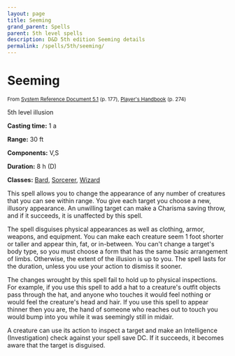 ```yaml
---
layout: page
title: Seeming
grand_parent: Spells
parent: 5th level spells 
description: D&D 5th edition Seeming details
permalink: /spells/5th/seeming/
---
```


# Seeming

<small>From <a target="_blank" href="https://media.wizards.com/2016/downloads/DND/SRD-OGL_V5.1.pdf">System Reference Document 5.1</a> (p. 177), <a target="_blank" href="https://dnd.wizards.com/products/tabletop-games/rpg-products/rpg_playershandbook">Player's Handbook</a> (p. 274)</small>


5th level illusion

**Casting time:** 1 a

**Range:** 30 ft

**Components:** V,S 

**Duration:** 8 h (D)

**Classes:** [Bard](/classes/bard/), [Sorcerer](/classes/sorcerer/), [Wizard](/classes/wizard/)

This spell allows you to change the appearance of any number of creatures that you can see within range. You give each target you choose a new, illusory appearance. An unwilling target can make a Charisma saving throw, and if it succeeds, it is unaffected by this spell.

   The spell disguises physical appearances as well as clothing, armor, weapons, and equipment. You can make each creature seem 1 foot shorter or taller and appear thin, fat, or in-between. You can't change a target's body type, so you must choose a form that has the same basic arrangement of limbs. Otherwise, the extent of the illusion is up to you. The spell lasts for the duration, unless you use your action to dismiss it sooner.

   The changes wrought by this spell fail to hold up to physical inspections. For example, if you use this spell to add a hat to a creature's outfit objects pass through the hat, and anyone who touches it would feel nothing or would feel the creature's head and hair. If you use this spell to appear thinner then you are, the hand of someone who reaches out to touch you would bump into you while it was seemingly still in midair.

   A creature can use its action to inspect a target and make an Intelligence (Investigation) check against your spell save DC. If it succeeds, it becomes aware that the target is disguised.